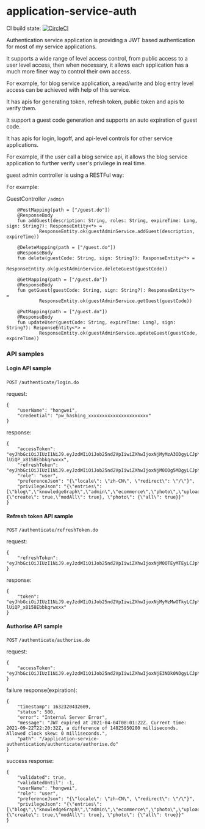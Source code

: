 # application-service-auth

CI build state: [![CircleCI](https://circleci.com/gh/hongwei-bai/application-service-authentication/tree/main.svg?style=svg)](https://circleci.com/gh/hongwei-bai/application-service-authentication/tree/main)

Authentication service application is providing a JWT based authentication for most of my service applications.

It supports a wide range of level access control, from public access to a user level access, then when necessary, it allows each application has a much more finer way to control their own access.

For example, for blog service application, a read/write and blog entry level access can be achieved with help of this service.


It has apis for generating token, refresh token, public token and apis to verify them.

It support a guest code generation and supports an auto expiration of guest code.

It has apis for login, logoff, and api-level controls for other service applications.

For example, if the user call a blog service api, it allows the blog service application to further verify user's privilege in real time.

guest admin controller is using a RESTFul way:

For example:

GuestController ``/admin``

```
    @PostMapping(path = ["/guest.do"])
    @ResponseBody
    fun addGuest(description: String, roles: String, expireTime: Long, sign: String?): ResponseEntity<*> =
            ResponseEntity.ok(guestAdminService.addGuest(description, expireTime))

    @DeleteMapping(path = ["/guest.do"])
    @ResponseBody
    fun delete(guestCode: String, sign: String?): ResponseEntity<*> =
            ResponseEntity.ok(guestAdminService.deleteGuest(guestCode))

    @GetMapping(path = ["/guest.do"])
    @ResponseBody
    fun getGuest(guestCode: String, sign: String?): ResponseEntity<*> =
            ResponseEntity.ok(guestAdminService.getGuest(guestCode))

    @PutMapping(path = ["/guest.do"])
    @ResponseBody
    fun updateUser(guestCode: String, expireTime: Long?, sign: String?): ResponseEntity<*> =
            ResponseEntity.ok(guestAdminService.updateGuest(guestCode, expireTime))
```

### API samples

#### Login API sample

``POST`` ``/authenticate/login.do``

request: 

```
{
    "userName": "hongwei",
    "credential": "pw_hashing_xxxxxxxxxxxxxxxxxxxxxx"
}
```

response: 

```
{
    "accessToken": "eyJhbGciOiJIUzI1NiJ9.eyJzdWIiOiJob25nd2VpIiwiZXhwIjoxNjMyMzA3ODgyLCJpYXQiOjE2MzIyOTcwODJ9.-lUiQP_x8158Ebbkqrwxxx",
    "refreshToken": "eyJhbGciOiJIUzI1NiJ9.eyJzdWIiOiJob25nd2VpIiwiZXhwIjoxNjM0ODg5MDgyLCJpYXQiOjE2MzIyOTcwODJ9.q1_2RdcMJbXeI2oGvNCxxx",
    "role": "user",
    "preferenceJson": "{\"locale\": \"zh-CN\", \"redirect\": \"/\"}",
    "privilegeJson": "{\"entries\": [\"blog\",\"knowledgeGraph\",\"admin\",\"ecommerce\",\"photo\",\"uploadExercise\",\"resume\",\"todo\",\"systemlogs\"],\"blog\": {\"create\": true,\"modAll\": true}, \"photo\": {\"all\": true}}"
}
```

#### Refresh token API sample

``POST`` ``/authenticate/refreshToken.do``

request: 

```
{
    "refreshToken": "eyJhbGciOiJIUzI1NiJ9.eyJzdWIiOiJob25nd2VpIiwiZXhwIjoxNjM0OTEyMTEyLCJpYXQiOjE2MzIzMjAxMTJ9.q1_2RdcMJbXeI2oGvNCxxx"
}
```

response: 

```
{
    "token": "eyJhbGciOiJIUzI1NiJ9.eyJzdWIiOiJob25nd2VpIiwiZXhwIjoxNjMyMzMwOTkyLCJpYXQiOjE2MzIzMjAxOTJ9.PYwaRXjf_i0ONAqgoUG-lUiQP_x8158Ebbkqrwxxx"
}
```

#### Authorise API sample

``POST`` ``/authenticate/authorise.do``

request: 

```
{
    "accessToken": "eyJhbGciOiJIUzI1NiJ9.eyJzdWIiOiJob25nd2VpIiwiZXhwIjoxNjE3NDk0NDgyLCJpYXQiOjE2MTc0OTQ0MjJ9.xxxxxx"
}
```

failure response(expiration): 

```
{
    "timestamp": 1632320432609,
    "status": 500,
    "error": "Internal Server Error",
    "message": "JWT expired at 2021-04-04T08:01:22Z. Current time: 2021-09-22T22:20:32Z, a difference of 14825950280 milliseconds.  Allowed clock skew: 0 milliseconds.",
    "path": "/application-service-authentication/authenticate/authorise.do"
}
```

success response: 

```
{
    "validated": true,
    "validatedUntil": -1,
    "userName": "hongwei",
    "role": "user",
    "preferenceJson": "{\"locale\": \"zh-CN\", \"redirect\": \"/\"}",
    "privilegeJson": "{\"entries\": [\"blog\",\"knowledgeGraph\",\"admin\",\"ecommerce\",\"photo\",\"uploadExercise\",\"resume\",\"todo\",\"systemlogs\"],\"blog\": {\"create\": true,\"modAll\": true}, \"photo\": {\"all\": true}}"
}
```
